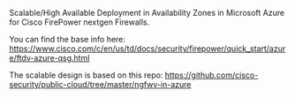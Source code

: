 Scalable/High Available Deployment in Availability Zones in Microsoft Azure for Cisco FirePower nextgen Firewalls.

You can find the base info here:
https://www.cisco.com/c/en/us/td/docs/security/firepower/quick_start/azure/ftdv-azure-qsg.html

The scalable design is based on this repo: 
https://github.com/cisco-security/public-cloud/tree/master/ngfwv-in-azure

